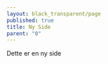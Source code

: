 ```yaml
---
layout: black_transparent/page
published: true
title: Ny Side
parent: "0"
---
```


Dette er en ny side

